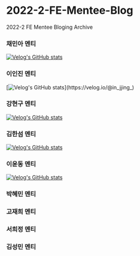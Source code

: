 # 2022-2-FE-Mentee-Blog
2022-2 FE Mentee Bloging Archive


### 채민아 멘티
[![Velog's GitHub stats](https://velog-readme-stats.vercel.app/api/list?name=ephmahc13)](https://velog.io/@ephmahc13)

### 이인진 멘티
[![Velog's GitHub stats](https://velog-readme-stats.vercel.app/api/list?name=in_jjing_)](https://velog.io/@in_jjing_)

### 강현구 멘티
[![Velog's GitHub stats](https://velog-readme-stats.vercel.app/api/list?name=hyun9)](https://velog.io/@hyun9)

### 김한섬 멘티
[![Velog's GitHub stats](https://velog-readme-stats.vercel.app/api/list?name=hymnpk)](https://velog.io/@hymnpk)

### 이윤동 멘티
[![Velog's GitHub stats](https://velog-readme-stats.vercel.app/api/list?name=dldbsehd106)](https://velog.io/@dldbsehd106)

### 박혜민 멘티

### 고재희 멘티

### 서희정 멘티


### 김성민 멘티

